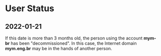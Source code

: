 
User Status
===========

2022-01-21
----------

If this date is more than 3 months old, the person using the account **mym-br**
has been "decommissioned".
In this case, the Internet domain **mym.eng.br** may be in the hands of another
person.
